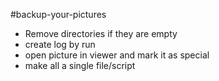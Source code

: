 #backup-your-pictures

- Remove directories if they are empty
- create log by run
- open picture in viewer and mark it as special
- make all a single file/script


